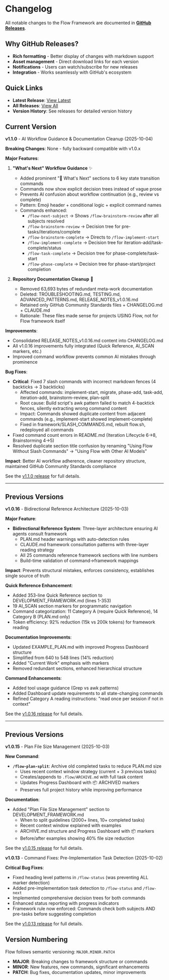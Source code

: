 # Changelog

All notable changes to the Flow Framework are documented in **[GitHub Releases](https://github.com/khgs2411/flow/releases)**.

## Why GitHub Releases?

- **Rich formatting** - Better display of changes with markdown support
- **Asset management** - Direct download links for each version
- **Notifications** - Users can watch/subscribe for new releases
- **Integration** - Works seamlessly with GitHub's ecosystem

## Quick Links

- **Latest Release**: [View Latest](https://github.com/khgs2411/flow/releases/latest)
- **All Releases**: [View All](https://github.com/khgs2411/flow/releases)
- **Version History**: See releases for detailed version history

## Current Version

**v1.1.0** - AI Workflow Guidance & Documentation Cleanup (2025-10-04)

**Breaking Changes**: None - fully backward compatible with v1.0.x

**Major Features**:

1. **"What's Next" Workflow Guidance** ✨
   - Added prominent "🎯 What's Next" sections to 6 key state transition commands
   - Commands now show explicit decision trees instead of vague prose
   - Prevents AI confusion about workflow continuation (e.g., review vs complete)
   - Pattern: Emoji header + conditional logic + explicit command names
   - Commands enhanced:
     - `/flow-next-subject` → Shows `/flow-brainstorm-review` after all subjects resolved
     - `/flow-brainstorm-review` → Decision tree for pre-tasks/iterations/complete
     - `/flow-brainstorm-complete` → Directs to `/flow-implement-start`
     - `/flow-implement-complete` → Decision tree for iteration-add/task-complete/status
     - `/flow-task-complete` → Decision tree for phase-complete/task-start
     - `/flow-phase-complete` → Decision tree for phase-start/project completion

2. **Repository Documentation Cleanup** 🧹
   - Removed 63,693 bytes of redundant meta-work documentation
   - Deleted: TROUBLESHOOTING.md, TESTING.md, ADVANCED_PATTERNS.md, RELEASE_NOTES_v1.0.16.md
   - Retained only GitHub Community Standards files + CHANGELOG.md + CLAUDE.md
   - Rationale: These files made sense for projects USING Flow, not for Flow framework itself

**Improvements**:
- Consolidated RELEASE_NOTES_v1.0.16.md content into CHANGELOG.md
- All v1.0.16 improvements fully integrated (Quick Reference, AI_SCAN markers, etc.)
- Improved command workflow prevents common AI mistakes through prominence

**Bug Fixes**:
- **Critical**: Fixed 7 slash commands with incorrect markdown fences (4 backticks → 3 backticks)
  - Affected commands: implement-start, migrate, phase-add, task-add, iteration-add, brainstorm-review, plan-split
  - Root cause: Build script's awk pattern failed to match 4-backtick fences, silently extracting wrong command content
  - Impact: Commands showed duplicate content from adjacent commands (e.g., implement-start showed implement-complete)
  - Fixed in framework/SLASH_COMMANDS.md, rebuilt flow.sh, redeployed all commands
- Fixed command count errors in README.md (Iteration Lifecycle 6→8, Brainstorming 4→5)
- Resolved duplicate section title confusion by renaming "Using Flow Without Slash Commands" → "Using Flow with Other AI Models"

**Impact**: Better AI workflow adherence, cleaner repository structure, maintained GitHub Community Standards compliance

See the [v1.1.0 release](https://github.com/khgs2411/flow/releases/tag/v1.1.0) for full details.

---

## Previous Versions

**v1.0.16** - Bidirectional Reference Architecture (2025-10-03)

**Major Feature**:
- **Bidirectional Reference System**: Three-layer architecture ensuring AI agents consult framework
  - PLAN.md header warnings with auto-detection rules
  - CLAUDE.md framework consultation patterns with three-layer reading strategy
  - All 25 commands reference framework sections with line numbers
  - Build-time validation of command→framework mappings

**Impact**: Prevents structural mistakes, enforces consistency, establishes single source of truth

**Quick Reference Enhancement**:
- Added 353-line Quick Reference section to DEVELOPMENT_FRAMEWORK.md (lines 1-353)
- 19 AI_SCAN section markers for programmatic navigation
- Command categorization: 11 Category A (require Quick Reference), 14 Category B (PLAN.md only)
- Token efficiency: 92% reduction (15k vs 200k tokens) for framework reading

**Documentation Improvements**:
- Updated EXAMPLE_PLAN.md with improved Progress Dashboard structure
- Simplified from 640 to 548 lines (14% reduction)
- Added "Current Work" emphasis with <!-- ESSENTIAL --> markers
- Removed redundant sections, enhanced hierarchical structure

**Command Enhancements**:
- Added tool usage guidance (Grep vs awk patterns)
- Added Dashboard update requirements to all state-changing commands
- Refined Category A reading instructions: "read once per session if not in context"

See the [v1.0.16 release](https://github.com/khgs2411/flow/releases/tag/v1.0.16) for full details.

---

## Previous Versions

**v1.0.15** - Plan File Size Management (2025-10-03)

**New Command**:
- **`/flow-plan-split`**: Archive old completed tasks to reduce PLAN.md size
  - Uses recent context window strategy (current + 3 previous tasks)
  - Creates/appends to `.flow/ARCHIVE.md` with full task content
  - Updates Progress Dashboard with 📦 ARCHIVED markers
  - Preserves full project history while improving performance

**Documentation**:
- Added "Plan File Size Management" section to DEVELOPMENT_FRAMEWORK.md
  - When to split guidelines (2000+ lines, 10+ completed tasks)
  - Recent context window explained with examples
  - ARCHIVE.md structure and Progress Dashboard with 📦 markers
  - Before/after examples showing 40% file size reduction

See the [v1.0.15 release](https://github.com/khgs2411/flow/releases/tag/v1.0.15) for full details.

**v1.0.13** - Command Fixes: Pre-Implementation Task Detection (2025-10-02)

**Critical Bug Fixes**:
- Fixed heading level patterns in `/flow-status` (was preventing ALL marker detection)
- Added pre-implementation task detection to `/flow-status` and `/flow-next`
- Implemented comprehensive decision trees for both commands
- Enhanced status reporting with progress indicators
- Framework rule now enforced: Commands check both subjects AND pre-tasks before suggesting completion

See the [v1.0.13 release](https://github.com/khgs2411/flow/releases/tag/v1.0.13) for full details.

## Version Numbering

Flow follows semantic versioning: `MAJOR.MINOR.PATCH`

- **MAJOR**: Breaking changes to framework structure or commands
- **MINOR**: New features, new commands, significant enhancements
- **PATCH**: Bug fixes, documentation updates, minor improvements
